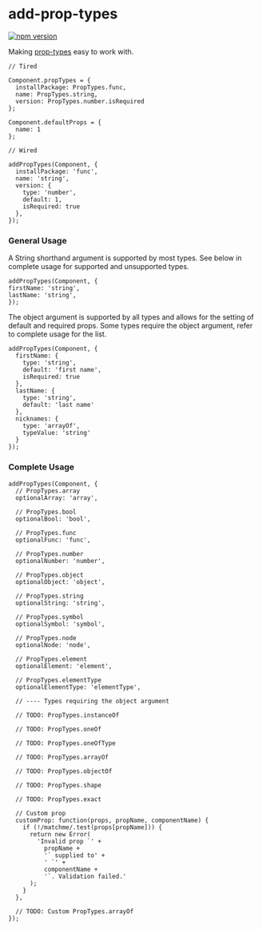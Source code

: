 # add-prop-types

[![npm version](https://badge.fury.io/js/add-prop-types.svg)](https://badge.fury.io/js/add-prop-types)

Making [prop-types](https://reactjs.org/docs/typechecking-with-proptypes.html) easy to work with.

```
// Tired

Component.propTypes = {
  installPackage: PropTypes.func,
  name: PropTypes.string,
  version: PropTypes.number.isRequired
};

Component.defaultProps = {
  name: 1
};

// Wired

addPropTypes(Component, {
  installPackage: 'func',
  name: 'string',
  version: {
    type: 'number',
    default: 1,
    isRequired: true
  },
});
```

### General Usage

A String shorthand argument is supported by most types. See below in complete usage for supported and unsupported types.

```
addPropTypes(Component, {
firstName: 'string',
lastName: 'string',
});
```

The object argument is supported by all types and allows for the setting of default and required props. Some types require the object argument, refer to complete usage for the list.

```
addPropTypes(Component, {
  firstName: {
    type: 'string',
    default: 'first name',
    isRequired: true
  },
  lastName: {
    type: 'string',
    default: 'last name'
  },
  nicknames: {
    type: 'arrayOf',
    typeValue: 'string'
  }
});
```

### Complete Usage

```
addPropTypes(Component, {
  // PropTypes.array
  optionalArray: 'array',

  // PropTypes.bool
  optionalBool: 'bool',

  // PropTypes.func
  optionalFunc: 'func',

  // PropTypes.number
  optionalNumber: 'number',

  // PropTypes.object
  optionalObject: 'object',

  // PropTypes.string
  optionalString: 'string',

  // PropTypes.symbol
  optionalSymbol: 'symbol',

  // PropTypes.node
  optionalNode: 'node',

  // PropTypes.element
  optionalElement: 'element',

  // PropTypes.elementType
  optionalElementType: 'elementType',

  // ---- Types requiring the object argument

  // TODO: PropTypes.instanceOf

  // TODO: PropTypes.oneOf

  // TODO: PropTypes.oneOfType

  // TODO: PropTypes.arrayOf

  // TODO: PropTypes.objectOf

  // TODO: PropTypes.shape

  // TODO: PropTypes.exact

  // Custom prop
  customProp: function(props, propName, componentName) {
    if (!/matchme/.test(props[propName])) {
      return new Error(
        'Invalid prop `' +
          propName +
          '` supplied to' +
          ' `' +
          componentName +
          '`. Validation failed.'
      );
    }
  },

  // TODO: Custom PropTypes.arrayOf
});
```
